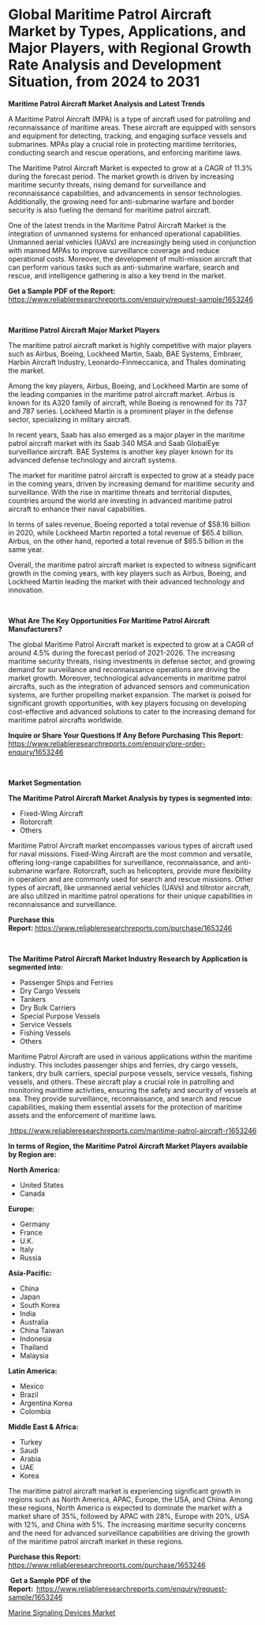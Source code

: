 <p><h1>Global Maritime Patrol Aircraft Market by Types, Applications, and Major Players, with Regional Growth Rate Analysis and Development Situation, from 2024 to 2031</h1></p><p><strong>Maritime Patrol Aircraft Market Analysis and Latest Trends</strong></p>
<p><p>A Maritime Patrol Aircraft (MPA) is a type of aircraft used for patrolling and reconnaissance of maritime areas. These aircraft are equipped with sensors and equipment for detecting, tracking, and engaging surface vessels and submarines. MPAs play a crucial role in protecting maritime territories, conducting search and rescue operations, and enforcing maritime laws.</p><p>The Maritime Patrol Aircraft Market is expected to grow at a CAGR of 11.3% during the forecast period. The market growth is driven by increasing maritime security threats, rising demand for surveillance and reconnaissance capabilities, and advancements in sensor technologies. Additionally, the growing need for anti-submarine warfare and border security is also fueling the demand for maritime patrol aircraft.</p><p>One of the latest trends in the Maritime Patrol Aircraft Market is the integration of unmanned systems for enhanced operational capabilities. Unmanned aerial vehicles (UAVs) are increasingly being used in conjunction with manned MPAs to improve surveillance coverage and reduce operational costs. Moreover, the development of multi-mission aircraft that can perform various tasks such as anti-submarine warfare, search and rescue, and intelligence gathering is also a key trend in the market.</p></p>
<p><strong>Get a Sample PDF of the Report:&nbsp;</strong> <a href="https://www.reliableresearchreports.com/enquiry/request-sample/1653246">https://www.reliableresearchreports.com/enquiry/request-sample/1653246</a></p>
<p>&nbsp;</p>
<p><strong>Maritime Patrol Aircraft Major Market Players</strong></p>
<p><p>The maritime patrol aircraft market is highly competitive with major players such as Airbus, Boeing, Lockheed Martin, Saab, BAE Systems, Embraer, Harbin Aircraft Industry, Leonardo-Finmeccanica, and Thales dominating the market.</p><p>Among the key players, Airbus, Boeing, and Lockheed Martin are some of the leading companies in the maritime patrol aircraft market. Airbus is known for its A320 family of aircraft, while Boeing is renowned for its 737 and 787 series. Lockheed Martin is a prominent player in the defense sector, specializing in military aircraft.</p><p>In recent years, Saab has also emerged as a major player in the maritime patrol aircraft market with its Saab 340 MSA and Saab GlobalEye surveillance aircraft. BAE Systems is another key player known for its advanced defense technology and aircraft systems.</p><p>The market for maritime patrol aircraft is expected to grow at a steady pace in the coming years, driven by increasing demand for maritime security and surveillance. With the rise in maritime threats and territorial disputes, countries around the world are investing in advanced maritime patrol aircraft to enhance their naval capabilities.</p><p>In terms of sales revenue, Boeing reported a total revenue of $58.16 billion in 2020, while Lockheed Martin reported a total revenue of $65.4 billion. Airbus, on the other hand, reported a total revenue of $65.5 billion in the same year.</p><p>Overall, the maritime patrol aircraft market is expected to witness significant growth in the coming years, with key players such as Airbus, Boeing, and Lockheed Martin leading the market with their advanced technology and innovation.</p></p>
<p>&nbsp;</p>
<p><strong>What Are The Key Opportunities For Maritime Patrol Aircraft Manufacturers?</strong></p>
<p><p>The global Maritime Patrol Aircraft market is expected to grow at a CAGR of around 4.5% during the forecast period of 2021-2026. The increasing maritime security threats, rising investments in defense sector, and growing demand for surveillance and reconnaissance operations are driving the market growth. Moreover, technological advancements in maritime patrol aircrafts, such as the integration of advanced sensors and communication systems, are further propelling market expansion. The market is poised for significant growth opportunities, with key players focusing on developing cost-effective and advanced solutions to cater to the increasing demand for maritime patrol aircrafts worldwide.</p></p>
<p><strong>Inquire or Share Your Questions If Any Before Purchasing This Report:</strong> <a href="https://www.reliableresearchreports.com/enquiry/pre-order-enquiry/1653246">https://www.reliableresearchreports.com/enquiry/pre-order-enquiry/1653246</a></p>
<p>&nbsp;</p>
<p><strong>Market Segmentation</strong></p>
<p><strong>The Maritime Patrol Aircraft Market Analysis by types is segmented into:</strong></p>
<p><ul><li>Fixed-Wing Aircraft</li><li>Rotorcraft</li><li>Others</li></ul></p>
<p><p>Maritime Patrol Aircraft market encompasses various types of aircraft used for naval missions. Fixed-Wing Aircraft are the most common and versatile, offering long-range capabilities for surveillance, reconnaissance, and anti-submarine warfare. Rotorcraft, such as helicopters, provide more flexibility in operation and are commonly used for search and rescue missions. Other types of aircraft, like unmanned aerial vehicles (UAVs) and tiltrotor aircraft, are also utilized in maritime patrol operations for their unique capabilities in reconnaissance and surveillance.</p></p>
<p><strong>Purchase this Report:&nbsp;</strong><a href="https://www.reliableresearchreports.com/purchase/1653246">https://www.reliableresearchreports.com/purchase/1653246</a></p>
<p>&nbsp;</p>
<p><strong>The Maritime Patrol Aircraft Market Industry Research by Application is segmented into:</strong></p>
<p><ul><li>Passenger Ships and Ferries</li><li>Dry Cargo Vessels</li><li>Tankers</li><li>Dry Bulk Carriers</li><li>Special Purpose Vessels</li><li>Service Vessels</li><li>Fishing Vessels</li><li>Others</li></ul></p>
<p><p>Maritime Patrol Aircraft are used in various applications within the maritime industry. This includes passenger ships and ferries, dry cargo vessels, tankers, dry bulk carriers, special purpose vessels, service vessels, fishing vessels, and others. These aircraft play a crucial role in patrolling and monitoring maritime activities, ensuring the safety and security of vessels at sea. They provide surveillance, reconnaissance, and search and rescue capabilities, making them essential assets for the protection of maritime assets and the enforcement of maritime laws.</p></p>
<p><a href="https://www.reliableresearchreports.com/maritime-patrol-aircraft-r1653246">&nbsp;https://www.reliableresearchreports.com/maritime-patrol-aircraft-r1653246</a></p>
<p><strong>In terms of Region, the Maritime Patrol Aircraft Market Players available by Region are:</strong></p>
<p>
    <p> <strong> North America: </strong>
        <ul>
            <li>United States</li>
            <li>Canada</li>
        </ul>
        </p> 
    <p> <strong> Europe: </strong>
        <ul>
            <li>Germany</li>
            <li>France</li>
            <li>U.K.</li>
            <li>Italy</li>
            <li>Russia</li>
        </ul>
        </p> 
    <p> <strong> Asia-Pacific: </strong>
        <ul>
            <li>China</li>
            <li>Japan</li>
            <li>South Korea</li>
            <li>India</li>
            <li>Australia</li>
            <li>China Taiwan</li>
            <li>Indonesia</li>
            <li>Thailand</li>
            <li>Malaysia</li>
        </ul>
        </p> 
    <p> <strong> Latin America: </strong>
        <ul>
            <li>Mexico</li>
            <li>Brazil</li>
            <li>Argentina Korea</li>
            <li>Colombia</li>
        </ul>
        </p> 
    <p> <strong> Middle East & Africa: </strong>
        <ul>
            <li>Turkey</li>
            <li>Saudi</li>
            <li>Arabia</li>
            <li>UAE</li>
            <li>Korea</li>
        </ul>
    </p>
    </p>
<p><p>The maritime patrol aircraft market is experiencing significant growth in regions such as North America, APAC, Europe, the USA, and China. Among these regions, North America is expected to dominate the market with a market share of 35%, followed by APAC with 28%, Europe with 20%, USA with 12%, and China with 5%. The increasing maritime security concerns and the need for advanced surveillance capabilities are driving the growth of the maritime patrol aircraft market in these regions.</p></p>
<p><strong>Purchase this Report: </strong><a href="https://www.reliableresearchreports.com/purchase/1653246">https://www.reliableresearchreports.com/purchase/1653246</a></p>
<p>&nbsp;<strong>Get a Sample PDF of the Report:&nbsp;&nbsp;</strong><a href="https://www.reliableresearchreports.com/enquiry/request-sample/1653246">https://www.reliableresearchreports.com/enquiry/request-sample/1653246</a></p>
<p><strong></strong></p>
<p><p><a href="https://github.com/NorbertYates/Market-Research-Report-List-4/blob/main/marine-signaling-devices-market.md">Marine Signaling Devices Market</a></p></p>